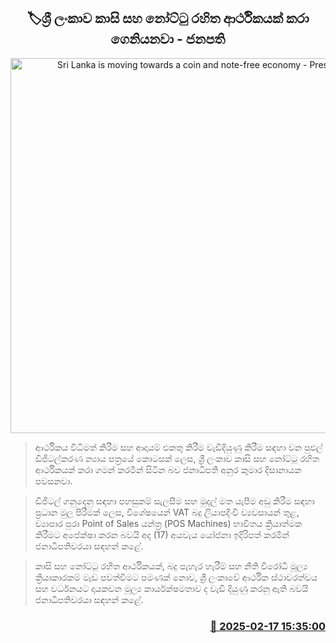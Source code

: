 <p align='center'><b><h2 align='center' title='Sri Lanka is moving towards a coin and note-free economy - President'>🏷ශ්‍රී ලංකාව කාසි සහ නෝට්ටු රහිත ​ආර්ථිකයක් කරා ගෙනියනවා - ජනපති</h2></b></p>
<p align='center'><img src='https://helakuru.sgp1.cdn.digitaloceanspaces.com/esana/images/lib/anura-president-budget-2025.jpg' width='600' alt='Sri Lanka is moving towards a coin and note-free economy - President'></p>

> ආර්ථිකය විධිමත් කිරීම සහ ආදායම් එකතු කිරීම වැඩිදියුණු කිරීම සඳහා වන පුළුල් ඩිජිටල්කරණ න්‍යාය පත්‍රයේ කොටසක් ලෙස, ශ්‍රී ලංකාව කාසි සහ නෝට්ටු රහිත ආර්ථිකයක් කරා ගමන් කරමින් සිටින බව ජනාධිපති අනුර කුමාර දිසානායක පවසනවා.

> ඩිජිටල් ගනුදෙනු සඳහා පහසුකම් සැලසීම සහ මුදල් මත යැපීම අඩු කිරීම සඳහා ප්‍රධාන මුල පිරීමක් ලෙස, විශේෂයෙන් VAT බදු ලියාපදිංචි ව්‍යවසායන් තුළ, ව්‍යාපාර පුරා Point of Sales යන්ත්‍ර (POS Machines) භාවිතය ක්‍රියාත්මක කිරීමට අපේක්ෂා කරන බවයි අද (17) අයවැය යෝජනා ඉදිරිපත් කරමින් ජනාධිපතිවරයා සඳහන් කළේ.

> කාසි සහ නෝට්ටු රහිත ආර්ථිකයක්, බදු පැහැර හැරීම් සහ නීති විරෝධී මූල්‍ය ක්‍රියාකාරකම් මැඩ පවත්වීම​ට පමණක් නොව, ශ්‍රී ලංකාවේ ආර්ථික ස්ථාවරත්වය සහ වර්ධනයට දායකවන මූල්‍ය කාර්යක්ෂමතාව ද වැඩි දියුණු කරනු ඇති බවයි ජනාධිපතිවරයා සඳහන් කළේ.



<h3 align='right'><a href='https://www.helakuru.lk/esana/p/107539/'>📅 2025-02-17 15:35:00</a></h3>

